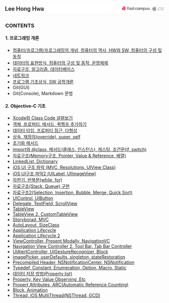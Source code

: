 <img src="https://github.com/LeeHongHwa/LeeHongHwa/blob/master/img/title.png"/>

### CONTENTS

#### 1. 프로그래밍 개론
  - [컴퓨터/프로그램/프로그래밍의 개념, 컴퓨터의 역사, HW와 SW, 컴퓨터의 구성 및 동작]
  - [데이터의 표현방식, 컴퓨터의 구성 및 동작, 운영체제]
  - [자료구조, 알고리즘, 데이터베이스]
  - [네트워크]
  - [프로그램 기초상식, SW 공학개론]
  - Git(GUI)
  - Git(Console), Markdown 문법

#### 2. Objective-C 기초
  - [Xcode와 Class Code 살펴보기]
  - [객체, 프로퍼티, 메서드, 퀵헬프 추가하기]
  - [데이터 타입, 프로퍼티 접근, 다형성]
  - [상속, 재정의(override), super, self]
  - [초기화 메서드]
  - [import와 @class, 메서드(클래스, 인스턴스), 캐스팅, 조건문(if, switch)]
  - [자료구조(Memory구조, Pointer, Value & Reference, 배열)]
  - [LinkedList, Dictionary]
  - [iOS UI 구조 파악 (MVC, Resolutions, UIView Class)]
  - [iOS UI구조 파악2 (UILabel, UIImageView)]
  - [자판기, 반복문(while, for)]
  - [자료구조(Stack, Queue) 구현]
  - [자료구조2(Selection, Insertion, Bubble, Merge, Quick Sort)]
  - [UIControl, UIButton]
  - [Delegate, TextField, ScrollView]
  - [TableView]
  - [TableView 2, CustomTableView]
  - [Storyborad, MVC]
  - [AutoLayout, SizeClass]
  - [Application Lifecycle]
  - [Application Lifecycle 2]
  - [ViewController, Present Modally, NavigationVC]
  - [Navigation View Controller 2, Tool Bar, Tab Bar Controller]
  - [UIAlertController, UIGestureRecognizer, Block]
  - [imagePicker, userDefaults, singleton, stateRestoration]
  - [Precompiled Header, NSNotificationCenter, NSNotification]
  - [Typedef, Constant, Enumeration, Option, Macro, Static]
  - [데이터 저장 방법(Property list)]
  - [Property, Key Value Observing ,Etc]
  - [Propert Attributes, ARC(Automatic Reference Counting)]
  - [Block, Animation]
  - [Thread, iOS MultiThread(NSThread, GCD)]

[//]: # (These are reference links used in the body of this note and get stripped out when the markdown processor does its job. There is no need to format nicely because it shouldn't be seen. Thanks SO - http://stackoverflow.com/questions/4823468/store-comments-in-markdown-syntax)

  [컴퓨터/프로그램/프로그래밍의 개념, 컴퓨터의 역사, HW와 SW, 컴퓨터의 구성 및 동작]: <https://github.com/LeeHongHwa/LeeHongHwa/blob/class/class/160905.pdf>

  [데이터의 표현방식, 컴퓨터의 구성 및 동작, 운영체제]: <https://github.com/LeeHongHwa/LeeHongHwa/blob/class/class/160906.pdf>

  [자료구조, 알고리즘, 데이터베이스]: <https://github.com/LeeHongHwa/LeeHongHwa/blob/class/class/160907.pdf>

  [네트워크]: <https://github.com/LeeHongHwa/LeeHongHwa/blob/class/class/160908.pdf>

  [프로그램 기초상식, SW 공학개론]: <https://github.com/LeeHongHwa/LeeHongHwa/blob/class/class/160909.pdf>

  [Xcode와 Class Code 살펴보기]: <https://github.com/LeeHongHwa/LeeHongHwa/blob/class/class/160919_Xcode%2CObject/160919_Xcode%2CObject.md>

  [객체, 프로퍼티, 메서드, 퀵헬프 추가하기]: <https://github.com/LeeHongHwa/LeeHongHwa/blob/class/class/160920_Object%2CMethod%2CProperty%2CQuickHelp/160920_Object%2CMethod%2CProperty%2CQuickHelp.md>

  [데이터 타입, 프로퍼티 접근, 다형성]: <https://github.com/LeeHongHwa/LeeHongHwa/blob/class/class/160921_%EB%8D%B0%EC%9D%B4%ED%84%B0%ED%83%80%EC%9E%85%2C%ED%94%84%EB%A1%9C%ED%8D%BC%ED%8B%B0%EC%A0%91%EA%B7%BC%2C%EB%8B%A4%ED%98%95%EC%84%B1/160921_%EB%8D%B0%EC%9D%B4%ED%84%B0%ED%83%80%EC%9E%85%2C%ED%94%84%EB%A1%9C%ED%8D%BC%ED%8B%B0%EC%A0%91%EA%B7%BC%2C%EB%8B%A4%ED%98%95%EC%84%B1.md>

  [상속, 재정의(override), super, self]: <https://github.com/LeeHongHwa/LeeHongHwa/blob/class/class/160922_%EC%83%81%EC%86%8D%2C%EC%9E%AC%EC%A0%95%EC%9D%98%2CSelf%2CSuper/160922_%EC%83%81%EC%86%8D%2C%EC%9E%AC%EC%A0%95%EC%9D%98%2CSelf%2CSuper.md>

  [초기화 메서드]: <https://github.com/LeeHongHwa/LeeHongHwa/blob/class/class/160923_%EC%B4%88%EA%B8%B0%ED%99%94%EB%A9%94%EC%84%9C%EB%93%9C/160923_%EC%B4%88%EA%B8%B0%ED%99%94%EB%A9%94%EC%84%9C%EB%93%9C.md>

  [import와 @class, 메서드(클래스, 인스턴스), 캐스팅, 조건문(if, switch)]: <https://github.com/LeeHongHwa/LeeHongHwa/blob/class/class/160926_%EA%B0%81%EC%A2%85%EC%97%B0%EC%82%B0%2Cmethod(class%2C%20instance)%2Cif%2Cswitch/160926_%EA%B0%81%EC%A2%85%EC%97%B0%EC%82%B0%2Cmethod(class%2C%20instance)%2Cif%2Cswitch.md>

  [자료구조(Memory구조, Pointer, Value & Reference, 배열)]: <https://github.com/LeeHongHwa/LeeHongHwa/blob/class/class/160927_%EC%9E%90%EB%A3%8C%EA%B5%AC%EC%A1%B0(Memory%EA%B5%AC%EC%A1%B0%2CPointer%2CValue%26Reference%2C%EB%B0%B0%EC%97%B4)/160927_%EC%9E%90%EB%A3%8C%EA%B5%AC%EC%A1%B0(Memory%EA%B5%AC%EC%A1%B0%2CPointer%2CValue%26Reference%2C%EB%B0%B0%EC%97%B4).md>

  [LinkedList, Dictionary]: <https://github.com/LeeHongHwa/LeeHongHwa/blob/class/class/160928_LinkedList%2CDictionary/160928_LinkedList%2CDictionary.md>

  [iOS UI 구조 파악 (MVC, Resolutions, UIView Class)]: <https://github.com/LeeHongHwa/LeeHongHwa/blob/class/class/160929_iOSUI%EA%B5%AC%EC%A1%B0%ED%8C%8C%EC%95%85(MVC%2CResolutions%2CUIViewClass)/160929_iOSUI%EA%B5%AC%EC%A1%B0%ED%8C%8C%EC%95%85(MVC%2CResolutions%2CUIViewClass).md>

  [iOS UI구조 파악2 (UILabel, UIImageView)]: <https://github.com/LeeHongHwa/LeeHongHwa/blob/class/class/160930_iOSUI%EA%B5%AC%EC%A1%B0%ED%8C%8C%EC%95%852(UILabel%2CUIImageView)/160930_iOSUI%EA%B5%AC%EC%A1%B0%ED%8C%8C%EC%95%852(UILabel%2CUIImageView).md>

  [자판기, 반복문(while, for)]: <https://github.com/LeeHongHwa/LeeHongHwa/blob/class/class/161004_%EC%9E%90%ED%8C%90%EA%B8%B0%2C%EB%B0%98%EB%B3%B5%EB%AC%B8(while%2Cfor)/161004_%EC%9E%90%ED%8C%90%EA%B8%B0%2C%EB%B0%98%EB%B3%B5%EB%AC%B8(while%2Cfor).md>

  [자료구조(Stack, Queue) 구현]: <https://github.com/LeeHongHwa/LeeHongHwa/blob/class/class/161006_%EC%9E%90%EB%A3%8C%EA%B5%AC%EC%A1%B0(Stack%2CQueue)%EA%B5%AC%ED%98%84/161006_%EC%9E%90%EB%A3%8C%EA%B5%AC%EC%A1%B0(Stack%2CQueue)%EA%B5%AC%ED%98%84.md>

  [자료구조2(Selection, Insertion, Bubble, Merge, Quick Sort)]: <https://github.com/LeeHongHwa/LeeHongHwa/blob/class/class/161007_%EC%9E%90%EB%A3%8C%EA%B5%AC%EC%A1%B02(Selection%2CInsertion%2CBubble%2CMerge%2CQuickSort)/161007_%EC%9E%90%EB%A3%8C%EA%B5%AC%EC%A1%B02(Selection%2CInsertion%2CBubble%2CMerge%2CQuickSort).md>

  [UIControl, UIButton]: <https://github.com/LeeHongHwa/LeeHongHwa/blob/class/class/161010_UIControl%2CUIButton/161010_UIControl%2CUIButton.md>

  [Delegate, TextField, ScrollView]: <https://github.com/LeeHongHwa/LeeHongHwa/tree/class/class/161011_Delegate%2CTextField%2CScrollView>

  [TableView]: <https://github.com/LeeHongHwa/LeeHongHwa/blob/class/class/161013_TableView/161013_TableView.md>

  [TableView 2, CustomTableView]: <https://github.com/LeeHongHwa/LeeHongHwa/blob/class/class/161014_TableView2%2CCustomTableView/161014_TableView2%2CCustomTableView.md>

  [Storyborad, MVC]: <https://github.com/LeeHongHwa/LeeHongHwa/blob/class/class/161017_Storyborad%2CMVC/161017_Storyborad%2CMVC.md>

  [AutoLayout, SizeClass]: <https://github.com/LeeHongHwa/LeeHongHwa/blob/class/class/161018_AutoLayout%2CSizeClass/161018_AutoLayout%2CSizeClass.md>

  [Application Lifecycle]: <https://github.com/LeeHongHwa/LeeHongHwa/blob/class/class/161020_ApplicationLifecycle/161020_ApplicationLifecycle.md>

  [Application Lifecycle 2]: <https://github.com/LeeHongHwa/LeeHongHwa/blob/class/class/161021_ApplicationLifeCycle2/161021_ApplicationLifeCycle2.md>

  [ViewController, Present Modally, NavigationVC]: <https://github.com/LeeHongHwa/LeeHongHwa/blob/class/class/161024_ViewController%2CPresentModally%2CNavigationVC/161024_ViewController%2CPresentModally%2CNavigationVC.md>

  [Navigation View Controller 2, Tool Bar, Tab Bar Controller]: <https://github.com/LeeHongHwa/LeeHongHwa/blob/class/class/161025_NavigationViewController2%2CToolBar%2CTabBarController/161025_NavigationViewController2%2CToolBar%2CTabBarController.md>

  [UIAlertController, UIGestureRecognizer, Block]: <https://github.com/LeeHongHwa/LeeHongHwa/blob/class/class/161027_UIAlertController%2CUIGestureRecognizer%2CBlock/161027_UIAlertController%2CUIGestureRecognizer%2CBlock.md>

  [imagePicker, userDefaults, singleton, stateRestoration]: <https://github.com/LeeHongHwa/LeeHongHwa/blob/class/class/161028_imagePicker%2CuserDefaults%2Csingleton%2CstateRestoration/161028_imagePicker%2CuserDefaults%2Csingleton%2CstateRestoration.md>

  [Precompiled Header, NSNotificationCenter, NSNotification]: <https://github.com/LeeHongHwa/LeeHongHwa/blob/class/class/161031_PrecompiledHeader%2CNSNotificationCenter%2CNSNotification/161031_PrecompiledHeader%2CNSNotificationCenter%2CNSNotification.md>

  [Typedef, Constant, Enumeration, Option, Macro, Static]: <https://github.com/LeeHongHwa/LeeHongHwa/blob/class/class/161101_Typedef%2CConstant%2CEnumeration%2COption%2CMacro%2CStatic/161101_Typedef%2CConstant%2CEnumeration%2COption%2CMacro%2CStatic.md>

  [데이터 저장 방법(Property list)]: <https://github.com/LeeHongHwa/LeeHongHwa/blob/class/class/161103_Plist%2CHakerton/161103_Plist%2CHakerton.md>

  [Property, Key Value Observing ,Etc]: <https://github.com/LeeHongHwa/LeeHongHwa/blob/class/class/161107_Property%2CKeyValueObserving%2CEtc/161107_Property%2CKeyValueObserving%2CEtc.md>

  [Propert Attributes, ARC(Automatic Reference Counting)]: <https://github.com/LeeHongHwa/LeeHongHwa/blob/class/class/161108_PropertAttributes%2CARC/161108_PropertAttributes%2CARC.md>

  [Block, Animation]: <https://github.com/LeeHongHwa/LeeHongHwa/blob/class/class/161110_Block%2CAnimation/161110_Block%2CAnimation.md>

  [Thread, iOS MultiThread(NSThread, GCD)]: <https://github.com/LeeHongHwa/LeeHongHwa/blob/class/class/161111_Thread%2CiOSMultiThread(NSThread%2CGCD)/161111_Thread%2CiOSMultiThread(NSThread%2CGCD).md>